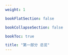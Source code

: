 ```yaml
---
weight: 1

bookFlatSection: false

bookCollapseSection: false

bookToc: true

title: "第一部分 总览"
---
```

